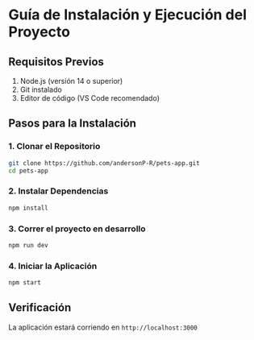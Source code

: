 # Guía de Instalación y Ejecución del Proyecto

## Requisitos Previos

1. Node.js (versión 14 o superior)
2. Git instalado
3. Editor de código (VS Code recomendado)

## Pasos para la Instalación

### 1. Clonar el Repositorio

```bash
git clone https://github.com/andersonP-R/pets-app.git
cd pets-app
```

### 2. Instalar Dependencias

```bash (cmd/linea de comandos)
npm install
```

### 3. Correr el proyecto en desarrollo

```bash
npm run dev
```

### 4. Iniciar la Aplicación

```bash
npm start
```

## Verificación

La aplicación estará corriendo en `http://localhost:3000`
